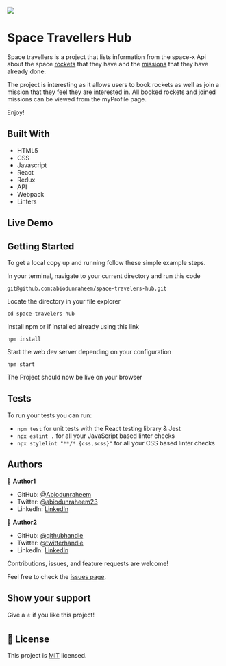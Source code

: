 
![](https://img.shields.io/badge/Microverse-blueviolet)

# Space Travellers Hub

Space travellers is a project that lists information from the space-x Api about the space [rockets](https://api.spacexdata.com/v3/rockets) that they have and the [missions](https://api.spacexdata.com/v3/missions) that they have already done.


The project is interesting as it allows users to book rockets as well as join a mission that they feel they are interested in. All booked rockets and joined missions can be viewed from the myProfile page.


Enjoy!

## Built With

- HTML5
- CSS
- Javascript
- React
- Redux
- API
- Webpack
- Linters

## Live Demo

## Getting Started
To get a local copy up and running follow these simple example steps.

In your terminal, navigate to your current directory and run this code

`git@github.com:abiodunraheem/space-travelers-hub.git`

Locate the directory in your file explorer

`cd space-travelers-hub`

Install npm or if installed already using this link

`npm install`

Start the web dev server depending on your configuration

`npm start`

The Project should now be live on your browser

## Tests
To run your tests you can run:
- `npm test` for unit tests with the React testing library & Jest
- `npx eslint .` for all your JavaScript based linter checks
- `npx stylelint "**/*.{css,scss}"` for all your CSS based linter checks

## Authors

👤 **Author1**
- GitHub: [@Abiodunraheem](https://github.com/Abiodunraheem)
- Twitter: [@abiodunraheem23](https://twitter.com/abiodunraheem23)
- LinkedIn: [LinkedIn](https://www.linkedin.com/in/abiodun-raheem)

👤 **Author2**

- GitHub: [@githubhandle](https://github.com/bizip)
- Twitter: [@twitterhandle](https://twitter.com/BizimunguPasca9)
- LinkedIn: [LinkedIn](www.linkedin.com/in/bizimungu)

Contributions, issues, and feature requests are welcome!

Feel free to check the [issues page](https://github.com/abiodunraheem/space-travelers-hub/issues).


## Show your support

Give a ⭐️ if you like this project!
## 📝 License

This project is [MIT](./MIT.md) licensed.
